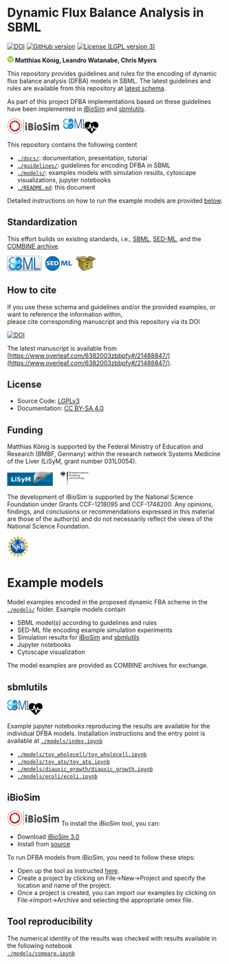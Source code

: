 # Dynamic Flux Balance Analysis in SBML
[![DOI](https://www.zenodo.org/badge/71236313.svg)](https://www.zenodo.org/badge/latestdoi/71236313)
[![GitHub version](https://badge.fury.io/gh/matthiaskoenig%2Fdfba.svg)](https://badge.fury.io/gh/matthiaskoenig%2Fdfba)
[![License (LGPL version 3)](https://img.shields.io/badge/license-LGPLv3.0-blue.svg?style=flat-square)](http://opensource.org/licenses/LGPL-3.0)

<b><a href="https://orcid.org/0000-0003-1725-179X" title="orcid id"><img src="./docs/images/logos/orcid.png" height="15"/></a> Matthias König,
 Leandro Watanabe, Chris Myers
</b>

This repository provides guidelines and rules for the encoding of dynamic flux balance analysis (DFBA) models in SBML. The latest guidelines and rules are available from this repository at [latest schema](./schema/DFBA_models_in_SBML.md). 

As part of this project DFBA implementations based on these guidelines have been implemented in 
[iBioSim](http://www.async.ece.utah.edu/ibiosim) and [sbmlutils](https://github.com/matthiaskoenig/sbmlutils/).
 

<a href="http://www.async.ece.utah.edu/ibiosim" title="iBioSim" target="_blank"><img src="./docs/images/logos/ibiosim.png" height="35"/></a>&nbsp;
<a href="https://github.com/matthiaskoenig/sbmlutils/" title="sbmlutils" target="_blank"><img src="./docs/images/logos/sbmlutils.jpg" height="35"/></a>&nbsp;

This repository contains the following content
* [`./docs/`](./docs/): documentation, presentation, tutorial
* [`./guidelines/`](./guidelines/): guidelines for encoding DFBA in SBML
* [`./models/`](./models/): examples models with simulation results, cytoscape visualizations, jupyter notebooks
* [`./README.md`](./README.md): this document

Detailed instructions on how to run the example models are provided [below](#running-example-models).

## Standardization
This effort builds on existing standards, i.e., [SBML](http://sbml.org), [SED-ML](http://sed-ml.org), and the [COMBINE archive](http://co.mbine.org/documents/archive).

<a href="http://sbml.org" title="SBML" target="_blank"><img src="./docs/images/logos/sbml.png" height="35"/></a>&nbsp;
<a href="http://sed-ml.org" title="SED-ML" target="_blank"><img src="./docs/images/logos/sedml.png" height="35"/></a>&nbsp;
<a href="http://co.mbine.org/documents/archive" title="CombineArchive" target="_blank"><img src="./docs/images/logos/omex.png" height="35"/></a>&nbsp;

##  How to cite
If you use these schema and guidelines and/or the provided examples, or want to reference the information within,  
please cite corresponding manuscript and this repository via its DOI

[![DOI](https://www.zenodo.org/badge/71236313.svg)](https://www.zenodo.org/badge/latestdoi/71236313)

The latest manuscript is available from
[https://www.overleaf.com/6382003zbbpfy#/21488847/](https://www.overleaf.com/6382003zbbpfy#/21488847/).

  
## License
* Source Code: [LGPLv3](http://opensource.org/licenses/LGPL-3.0)
* Documentation: [CC BY-SA 4.0](http://creativecommons.org/licenses/by-sa/4.0/)

## Funding
Matthias König is supported by the Federal Ministry of Education and Research (BMBF, Germany) 
within the research network Systems Medicine of the Liver (LiSyM, grant number 031L0054).

<a href="http://www.lisym.org/" alt="LiSyM" target="_blank"><img src="./docs/images/logos/lisym.png" height="35"></a> &nbsp;&nbsp;
<a href="http://www.bmbf.de/" alt="BMBF" target="_blank"><img src="./docs/images/logos/bmbf.png" height="35"></a> &nbsp;&nbsp;

The development of iBioSim is supported by the National Science Foundation under Grants CCF-1218095 and CCF-1748200. Any opinions, findings, and conclusions or recommendations expressed in this material are those of the author(s) and do not necessarily reflect the views of the National Science Foundation.

<a href="http://www.lisym.org/" alt="NSF" target="_blank"><img src="./docs/images/logos/nsf.jpg" height="50"></a> 

# Example models
Model examples encoded in the proposed dynamic FBA scheme in the [`./models/`](./models/) folder. 
Example models contain
* SBML model(s) according to guidelines and rules
* SED-ML file encoding example simulation experiments
* Simulation results for [iBioSim](http://www.async.ece.utah.edu/ibiosim) and [sbmlutils](https://github.com/matthiaskoenig/sbmlutils/)
* Jupyter notebooks
* Cytoscape visualization

The model examples are provided as COMBINE archives for exchange.


## sbmlutils 
<a href="https://github.com/matthiaskoenig/sbmlutils/" title="sbmlutils"><img src="./docs/images/logos/sbmlutils.jpg" height="35"/></a> 

Example jupyter notebooks reproducing the results are available for the individual DFBA models. 
Installation instructions and the entry point is available at [`./models/index.ipynb`](./models/index.ipynb)

* [`./models/toy_wholecell/toy_wholecell.ipynb`](./models/toy_wholecell/toy_wholecell.ipynb)
* [`./models/toy_atp/toy_atp.ipynb`](./models/toy_atp/toy_atp.ipynb)
* [`./models/diauxic_growth/diauxic_growth.ipynb`](./models/diauxic_growth/diauxic_growth.ipynb)
* [`./models/ecoli/ecoli.ipynb`](./models/ecoli/ecoli.ipynb)

## iBioSim
<a href="http://www.async.ece.utah.edu/ibiosim" title="iBioSim"><img src="./docs/images/logos/ibiosim.png" height="35"/></a>
To install the iBioSim tool, you can:
* Download [iBioSim 3.0](https://github.com/MyersResearchGroup/iBioSim/releases)
* Install from [source](https://github.com/MyersResearchGroup/iBioSim/)

To run DFBA models from iBioSim, you need to follow these steps:
* Open up the tool as instructed [here](https://github.com/MyersResearchGroup/iBioSim/).
* Create a project by clicking on File->New->Project and specify the location and name of the project.
* Once a project is created, you can import our examples by clicking on File->Import->Archive and selecting the appropriate omex file.

## Tool reproducibility
The numerical identity of the results was checked with results available in the
following notebook  
[`./models/compare.ipynb`](./models/compare.ipynb)